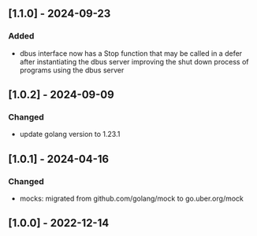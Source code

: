 ## [1.1.0] - 2024-09-23
### Added
- dbus interface now has a Stop function that may be called in a defer after instantiating the dbus server improving the shut down process of programs using the dbus server

## [1.0.2] - 2024-09-09
### Changed
- update golang version to 1.23.1

## [1.0.1] - 2024-04-16
### Changed
- mocks: migrated from github.com/golang/mock to go.uber.org/mock

## [1.0.0] - 2022-12-14
